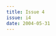 ```yaml
---
title: Issue 4
issue: i4
date: 2004-05-31
---
```


<!-- An editorial preface to the Issue may go here in Markdown format. -->